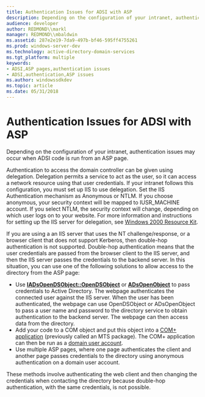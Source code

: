 ```yaml
---
title: Authentication Issues for ADSI with ASP
description: Depending on the configuration of your intranet, authentication issues may occur when ADSI code is run from an ASP page.
audience: developer
author: REDMOND\\markl
manager: REDMOND\\mbaldwin
ms.assetid: 287e2e19-7da9-497b-bf46-595ff4755261
ms.prod: windows-server-dev
ms.technology: active-directory-domain-services
ms.tgt_platform: multiple
keywords:
- ADSI,ASP pages,authentication issues
- ADSI,authentication,ASP issues
ms.author: windowssdkdev
ms.topic: article
ms.date: 05/31/2018
---
```


# Authentication Issues for ADSI with ASP

Depending on the configuration of your intranet, authentication issues may occur when ADSI code is run from an ASP page.

Authentication to access the domain controller can be given using delegation. Delegation permits a service to act as the user, so it can access a network resource using that user credentials. If your intranet follows this configuration, you must set up IIS to use delegation. Set the IIS Authentication mechanism as Anonymous or NTLM. If you choose anonymous, your security context will be mapped to IUSR\_MACHINE account. If you select NTLM, the security context will change, depending on which user logs on to your website. For more information and instructions for setting up the IIS server for delegation, see [Windows 2000 Resource Kit](http://go.microsoft.com/fwlink/p/?linkid=84147).

If you are using a an IIS server that uses the NT challenge/response, or a browser client that does not support Kerberos, then double-hop authentication is not supported. Double-hop authentication means that the user credentials are passed from the browser client to the IIS server, and then the IIS server passes the credentials to the backend server. In this situation, you can use one of the following solutions to allow access to the directory from the ASP page:

-   Use [**IADsOpenDSObject::OpenDSObject**](/windows/desktop/api/Iads/nf-iads-iadsopendsobject-opendsobject) or [**ADsOpenObject**](binding-with-adsopenobject-and-iadsopendsobject-opendsobject.md) to pass credentials to Active Directory. The webpage authenticates the connected user against the IIS server. When the user has been authenticated, the webpage can use OpenDSObject or ADsOpenObject to pass a user name and password to the directory service to obtain authentication to the backend server. The webpage can then access data from the directory.
-   Add your code to a COM object and put this object into a [COM+ application](82e94acb-e7ce-4423-a720-26ee65d0d7b4) (previously called an MTS package). The COM+ application can then be run as a [domain user account](https://msdn.microsoft.com/library/ms675915).
-   Use multiple ASP pages, where one page authenticates the client and another page passes credentials to the directory using anonymous authentication on a domain user account.

These methods involve authenticating the web client and then changing the credentials when contacting the directory because double-hop authentication, with the same credentials, is not possible.

 

 




